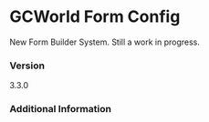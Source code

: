 # GCWorld Form Config

New Form Builder System.  Still a work in progress.




### Version
3.3.0

### Additional Information
